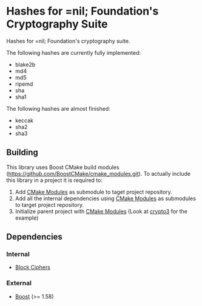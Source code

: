 # Hashes for =nil; Foundation's Cryptography Suite

Hashes for =nil; Foundation's cryptography suite.

The following hashes are currently fully implemented:

- blake2b
- md4
- md5
- ripemd
- sha
- sha1 

The following hashes are almost finished:

- keccak
- sha2
- sha3


## Building

This library uses Boost CMake build modules (https://github.com/BoostCMake/cmake_modules.git). 
To actually include this library in a project it is required to:

1. Add [CMake Modules](https://github.com/BoostCMake/cmake_modules.git) as submodule to taget project repository.
2. Add all the internal dependencies using [CMake Modules](https://github.com/BoostCMake/cmake_modules.git) as submodules to target project repository.
3. Initialize parent project with [CMake Modules](https://github.com/BoostCMake/cmake_modules.git) (Look at [crypto3](https://github.com/nilfoundation/crypto3.git) for the example)

## Dependencies

### Internal
* [Block Ciphers](https://github.com/nilfoundation/block.git)

### External
* [Boost](https://boost.org) (>= 1.58)
